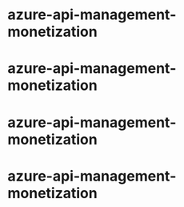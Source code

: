 # azure-api-management-monetization
# azure-api-management-monetization
# azure-api-management-monetization
# azure-api-management-monetization
